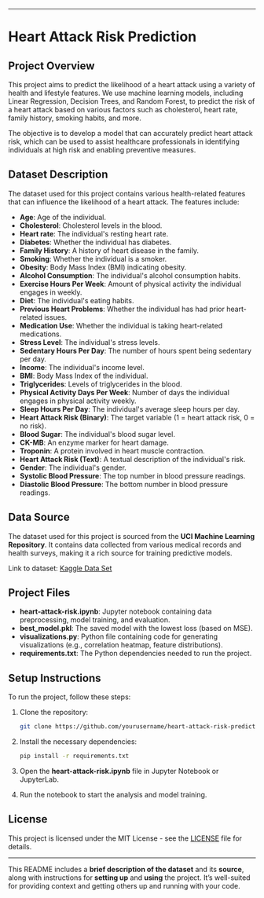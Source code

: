 
---

# **Heart Attack Risk Prediction**

## **Project Overview**

This project aims to predict the likelihood of a heart attack using a variety of health and lifestyle features. We use machine learning models, including Linear Regression, Decision Trees, and Random Forest, to predict the risk of a heart attack based on various factors such as cholesterol, heart rate, family history, smoking habits, and more.

The objective is to develop a model that can accurately predict heart attack risk, which can be used to assist healthcare professionals in identifying individuals at high risk and enabling preventive measures.

## **Dataset Description**

The dataset used for this project contains various health-related features that can influence the likelihood of a heart attack. The features include:

- **Age**: Age of the individual.
- **Cholesterol**: Cholesterol levels in the blood.
- **Heart rate**: The individual's resting heart rate.
- **Diabetes**: Whether the individual has diabetes.
- **Family History**: A history of heart disease in the family.
- **Smoking**: Whether the individual is a smoker.
- **Obesity**: Body Mass Index (BMI) indicating obesity.
- **Alcohol Consumption**: The individual's alcohol consumption habits.
- **Exercise Hours Per Week**: Amount of physical activity the individual engages in weekly.
- **Diet**: The individual's eating habits.
- **Previous Heart Problems**: Whether the individual has had prior heart-related issues.
- **Medication Use**: Whether the individual is taking heart-related medications.
- **Stress Level**: The individual's stress levels.
- **Sedentary Hours Per Day**: The number of hours spent being sedentary per day.
- **Income**: The individual's income level.
- **BMI**: Body Mass Index of the individual.
- **Triglycerides**: Levels of triglycerides in the blood.
- **Physical Activity Days Per Week**: Number of days the individual engages in physical activity weekly.
- **Sleep Hours Per Day**: The individual's average sleep hours per day.
- **Heart Attack Risk (Binary)**: The target variable (1 = heart attack risk, 0 = no risk).
- **Blood Sugar**: The individual's blood sugar level.
- **CK-MB**: An enzyme marker for heart damage.
- **Troponin**: A protein involved in heart muscle contraction.
- **Heart Attack Risk (Text)**: A textual description of the individual's risk.
- **Gender**: The individual's gender.
- **Systolic Blood Pressure**: The top number in blood pressure readings.
- **Diastolic Blood Pressure**: The bottom number in blood pressure readings.

## **Data Source**

The dataset used for this project is sourced from the **UCI Machine Learning Repository**. It contains data collected from various medical records and health surveys, making it a rich source for training predictive models. 

Link to dataset: [Kaggle Data Set](https://www.kaggle.com/datasets/alikalwar/heart-attack-risk-prediction-cleaned-dataset)

## **Project Files**

- **heart-attack-risk.ipynb**: Jupyter notebook containing data preprocessing, model training, and evaluation.
- **best_model.pkl**: The saved model with the lowest loss (based on MSE).
- **visualizations.py**: Python file containing code for generating visualizations (e.g., correlation heatmap, feature distributions).
- **requirements.txt**: The Python dependencies needed to run the project.

## **Setup Instructions**

To run the project, follow these steps:

1. Clone the repository:
   ```bash
   git clone https://github.com/yourusername/heart-attack-risk-prediction.git
   ```

2. Install the necessary dependencies:
   ```bash
   pip install -r requirements.txt
   ```

3. Open the **heart-attack-risk.ipynb** file in Jupyter Notebook or JupyterLab.

4. Run the notebook to start the analysis and model training.

## **License**

This project is licensed under the MIT License - see the [LICENSE](LICENSE) file for details.

---

This README includes a **brief description of the dataset** and its **source**, along with instructions for **setting up** and **using** the project. It’s well-suited for providing context and getting others up and running with your code.
